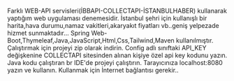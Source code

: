 Farklı WEB-API servisleri(İBBAPI-COLLECTAPI-İSTANBULHABER) kullanarak  yaptığım web uygulaması denemesidir.
İstanbul şehri için kullanışlı bir harita,hava durumu,namaz vakitleri,akaryakıt fiyatları vb..geniş yelpezade hizmet sunmaktadır...
Spring Web-Boot,Thymeleaf,Java,JavaScript,Html,Css,Tailwind,Maven kullanılmıştır.
Çalıştırmak için projeyi zip olarak indirin.
Config adlı sınıftaki API_KEY değişkenine COLLECTAPI sitesinden alınan kişiye özel api key kodunu yazın.
Java kodu çalıştıran br IDE'de projeyi çalıştırın.
Tarayıcınıza localhost:8080 yazın ve kullanın.
Kullanmak için İnternet bağlantısı gerekir..



